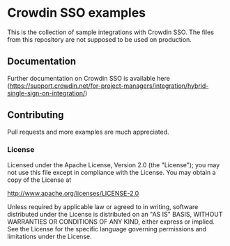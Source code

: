 # Crowdin SSO examples

This is the collection of sample integrations with Crowdin SSO. The files from this repository are not supposed to be used on production.

## Documentation

Further documentation on Crowdin SSO is available here (https://support.crowdin.net/for-project-managers/integration/hybrid-single-sign-on-integration/)

## Contributing

Pull requests and more examples are much appreciated. 

### License

Licensed under the Apache License, Version 2.0 (the "License"); you may not use this file except in compliance with the License.
You may obtain a copy of the License at

http://www.apache.org/licenses/LICENSE-2.0

Unless required by applicable law or agreed to in writing, software distributed under the License is distributed on an "AS IS" BASIS, WITHOUT WARRANTIES OR CONDITIONS OF ANY KIND, either express or implied. See the License for the specific language governing permissions and limitations under the License.
